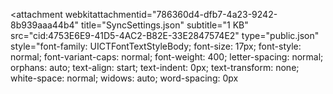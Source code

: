 <attachment webkitattachmentid="786360d4-dfb7-4a23-9242-8b939aaa44b4" title="SyncSettings.json" subtitle="1 KB" src="cid:4753E6E9-41D5-4AC2-B82E-33E2847574E2" type="public.json" style="font-family: UICTFontTextStyleBody; font-size: 17px; font-style: normal; font-variant-caps: normal; font-weight: 400; letter-spacing: normal; orphans: auto; text-align: start; text-indent: 0px; text-transform: none; white-space: normal; widows: auto; word-spacing: 0px